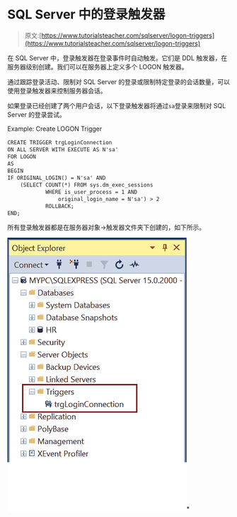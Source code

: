 # SQL Server 中的登录触发器

> 原文:[https://www.tutorialsteacher.com/sqlserver/logon-triggers](https://www.tutorialsteacher.com/sqlserver/logon-triggers)

在 SQL Server 中，登录触发器在登录事件时自动触发。它们是 DDL 触发器，在服务器级别创建。我们可以在服务器上定义多个 LOGON 触发器。

通过跟踪登录活动、限制对 SQL Server 的登录或限制特定登录的会话数量，可以使用登录触发器来控制服务器会话。

如果登录已经创建了两个用户会话，以下登录触发器将通过`sa`登录来限制对 SQL Server 的登录尝试。

Example: Create LOGON Trigger 

```
CREATE TRIGGER trgLoginConnection 
ON ALL SERVER WITH EXECUTE AS N'sa'  
FOR LOGON  
AS  
BEGIN  
IF ORIGINAL_LOGIN() = N'sa' AND  
    (SELECT COUNT(*) FROM sys.dm_exec_sessions  
            WHERE is_user_process = 1 AND  
                original_login_name = N'sa') > 2  
			ROLLBACK;  
END; 
```

所有登录触发器都是在服务器对象->触发器文件夹下创建的，如下所示。

[![](img/51d4984c08c008e8d57e52a8be27833a.png)](../../Content/images/sqlserver/logon-trigger.png)*